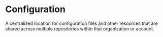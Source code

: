 # Configuration

A centralized location for configuration files and other resources that are shared across multiple repositories within that organization or account. 
